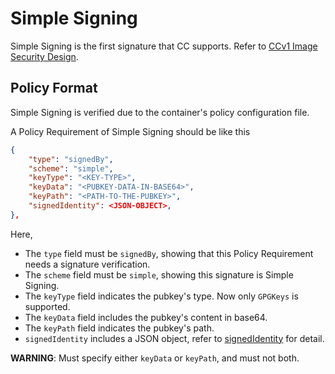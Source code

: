 # Simple Signing

Simple Signing is the first signature that CC supports. Refer to 
[CCv1 Image Security Design](../../../../docs/ccv1_image_security_design.md#image-signing).

## Policy Format

Simple Signing is verified due to the container's policy configuration file.

A Policy Requirement of Simple Signing should be like this

```json
{
    "type": "signedBy",
    "scheme": "simple",
    "keyType": "<KEY-TYPE>",
    "keyData": "<PUBKEY-DATA-IN-BASE64>",
    "keyPath": "<PATH-TO-THE-PUBKEY>",
    "signedIdentity": <JSON-OBJECT>,
},
```

Here, 
* The `type` field must be `signedBy`, showing that this Policy Requirement
needs a signature verification.
* The `scheme` field must be `simple`, showing this signature is Simple Signing.
* The `keyType` field indicates the pubkey's type. Now only `GPGKeys` is supported.
* The `keyData` field includes the pubkey's content in base64.
* The `keyPath` field indicates the pubkey's path. 
* `signedIdentity` includes a JSON object, refer to [signedIdentity](https://github.com/containers/image/blob/main/docs/containers-policy.json.5.md#signedby) for detail.

**WARNING**: Must specify either `keyData` or `keyPath`, and must not both.
